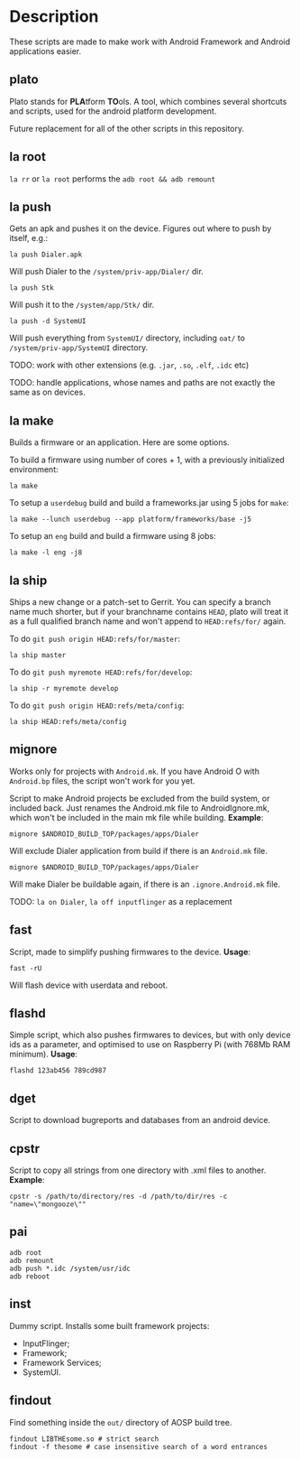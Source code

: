 # Description #

These scripts are made to make work with Android Framework and Android applications easier.

## plato ##
Plato stands for **PLA**tform **TO**ols. A tool, which combines several shortcuts and scripts, used for the android platform development.

Future replacement for all of the other scripts in this repository.

## la root ##
`la rr` or `la root` performs the `adb root && adb remount`

## la push ##
Gets an apk and pushes it on the device. Figures out where to push by itself, e.g.:
```
la push Dialer.apk
```
Will push Dialer to the `/system/priv-app/Dialer/` dir.
```
la push Stk
```
Will push it to the `/system/app/Stk/` dir.
```
la push -d SystemUI
```
Will push everything from `SystemUI/` directory, including `oat/` to `/system/priv-app/SystemUI` directory.

TODO: work with other extensions (e.g. `.jar`, `.so`, `.elf`, `.idc` etc)

TODO: handle applications, whose names and paths are not exactly the same as on devices.

## la make ##
Builds a firmware or an application. Here are some options.

To build a firmware using number of cores + 1, with a previously initialized environment:
```
la make
```

To setup a `userdebug` build and build a frameworks.jar using 5 jobs for `make`:
```
la make --lunch userdebug --app platform/frameworks/base -j5
```

To setup an `eng` build and build a firmware using 8 jobs:
```
la make -l eng -j8
```

## la ship ##
Ships a new change or a patch-set to Gerrit.
You can specify a branch name much shorter, but if your branchname contains `HEAD`,
plato will treat it as a full qualified branch name and won't append to `HEAD:refs/for/` again.

To do `git push origin HEAD:refs/for/master`:
```
la ship master 
```

To do `git push myremote HEAD:refs/for/develop`:
```
la ship -r myremote develop
```

To do `git push origin HEAD:refs/meta/config`:
```
la ship HEAD:refs/meta/config
```

## mignore ##

Works only for projects with `Android.mk`. If you have Android O with `Android.bp` files, the script won't work for you yet.

Script to make Android projects be excluded from the build system, or included back.
Just renames the Android.mk file to AndroidIgnore.mk, which won't be included in the main mk file while building.
**Example**:
```
mignore $ANDROID_BUILD_TOP/packages/apps/Dialer
```
Will exclude Dialer application from build if there is an `Android.mk` file.

```
mignore $ANDROID_BUILD_TOP/packages/apps/Dialer
```
Will make Dialer be buildable again, if there is an `.ignore.Android.mk` file.

TODO: `la on Dialer`, `la off inputflinger` as a replacement

## fast ##
Script, made to simplify pushing firmwares to the device.
**Usage**:
```
fast -rU
```
Will flash device with userdata and reboot.

## flashd ##
Simple script, which also pushes firmwares to devices, but with only device ids as a parameter,
and optimised to use on Raspberry Pi (with 768Mb RAM minimum).
**Usage**:
```
flashd 123ab456 789cd987
```

## dget ##
Script to download bugreports and databases from an android device.

## cpstr ##
Script to copy all strings from one directory with .xml files to another.
**Example**:
```
cpstr -s /path/to/directory/res -d /path/to/dir/res -c "name=\"mongooze\""
```

## pai ##
```
adb root
adb remount
adb push *.idc /system/usr/idc
adb reboot
```

## inst ##
Dummy script.
Installs some built framework projects:
- InputFlinger;
- Framework;
- Framework Services;
- SystemUI.

## findout ##
Find something inside the `out/` directory of AOSP build tree.
```
findout LIBTHEsome.so # strict search
findout -f thesome # case insensitive search of a word entrances
```
